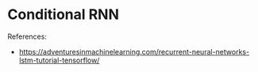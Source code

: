 # Conditional RNN

References:

- https://adventuresinmachinelearning.com/recurrent-neural-networks-lstm-tutorial-tensorflow/